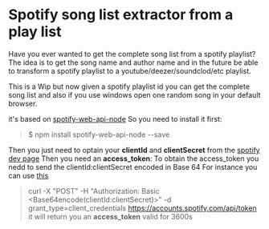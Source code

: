 # Spotify song list extractor from a play list

Have you ever wanted to get the complete song list from a spotify playlist?
The idea is to get the song name and author name and in the future be able to transform a spotify playlist to a youtube/deezer/soundclod/etc playlist.

This is a Wip but now given a spotify playlist id you can get the complete song list and also if you use windows open one random song in your default browser.

it's based on [spotify-web-api-node](https://github.com/thelinmichael/spotify-web-api-node) 
So you need to install it first:
>$ npm install spotify-web-api-node --save

Then you just need to optain your **clientId** and **clientSecret** from the [spotify dev page](https://developer.spotify.com/dashboard/)
Then you need an **access_token**:
To obtain the access_token you nedd to send the clientId:clientSecret encoded in Base 64
For instance you can use [this](https://www.base64encode.org/)
>curl -X "POST" -H "Authorization: Basic <Base64encode(clientId:clientSecret)>" -d grant_type=client_credentials https://accounts.spotify.com/api/token 
it will return you an **access_token** valid for 3600s
